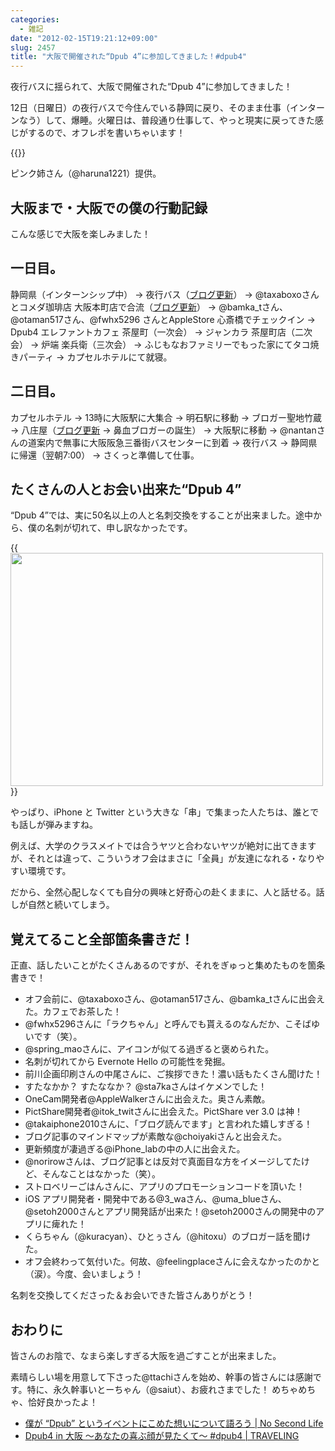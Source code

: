 ```yaml
---
categories:
  - 雑記
date: "2012-02-15T19:21:12+09:00"
slug: 2457
title: "大阪で開催された“Dpub 4”に参加してきました！#dpub4"
---
```


夜行バスに揺られて、大阪で開催された“Dpub 4”に参加してきました！

12日（日曜日）の夜行バスで今住んでいる静岡に戻り、そのまま仕事（インターンなう）して、爆睡。火曜日は、普段通り仕事して、やっと現実に戻ってきた感じがするので、オフレポを書いちゃいます！

{{<img alt="" src="/images/2012/02/2457_1.jpeg">}}

ピンク姉さん（@haruna1221）提供。

## 大阪まで・大阪での僕の行動記録

こんな感じで大阪を楽しみました！

## 一日目。

静岡県（インターンシップ中） → 夜行バス（[ブログ更新](http://rakuishi.com/archives/2388/)） → @taxaboxoさんとコメダ珈琲店 大阪本町店で合流（[ブログ更新](http://rakuishi.com/archives/2427/)） → @bamka_tさん、@otaman517さん、@fwhx5296 さんとAppleStore 心斎橋でチェックイン → Dpub4 エレファントカフェ 茶屋町（一次会） → ジャンカラ 茶屋町店（二次会） → 炉端 楽兵衛（三次会） → ふじもなおファミリーでもった家にてタコ焼きパーティ → カプセルホテルにて就寝。

## 二日目。

カプセルホテル → 13時に大阪駅に大集合 → 明石駅に移動 → ブロガー聖地竹蔵 → 八庄屋（[ブログ更新](http://rakuishi.com/archives/2431/) → 鼻血ブロガーの誕生） → 大阪駅に移動 → @nantanさんの道案内で無事に大阪阪急三番街バスセンターに到着 → 夜行バス → 静岡県に帰還（翌朝7:00） → さくっと準備して仕事。

## たくさんの人とお会い出来た“Dpub 4”

“Dpub 4”では、実に50名以上の人と名刺交換をすることが出来ました。途中から、僕の名刺が切れて、申し訳なかったです。

{{<img alt="" src="/images/2012/02/2457_2.jpg" width="500" height="373">}}

やっぱり、iPhone と Twitter という大きな「串」で集まった人たちは、誰とでも話しが弾みますね。

例えば、大学のクラスメイトでは合うヤツと合わないヤツが絶対に出てきますが、それとは違って、こういうオフ会はまさに「全員」が友達になれる・なりやすい環境です。

だから、全然心配しなくても自分の興味と好奇心の赴くままに、人と話せる。話しが自然と続いてしまう。

## 覚えてること全部箇条書きだ！

正直、話したいことがたくさんあるのですが、それをぎゅっと集めたものを箇条書きで！

* オフ会前に、@taxaboxoさん、@otaman517さん、@bamka_tさんに出会えた。カフェでお茶した！
* @fwhx5296さんに「ラクちゃん」と呼んでも貰えるのなんだか、こそばゆいです（笑）。
* @spring_maoさんに、アイコンが似てる過ぎると褒められた。
* 名刺が切れてから Evernote Hello の可能性を発掘。
* 前川企画印刷さんの中尾さんに、ご挨拶できた！濃い話もたくさん聞けた！
* すたなかか？ すたななか？ @sta7kaさんはイケメンでした！
* OneCam開発者@AppleWalkerさんに出会えた。奥さん素敵。
* PictShare開発者@itok_twitさんに出会えた。PictShare ver 3.0 は神！
* @takaiphone2010さんに、「ブログ読んでます」と言われた嬉しすぎる！
* ブログ記事のマインドマップが素敵な@choiyakiさんと出会えた。
* 更新頻度が凄過ぎる@iPhone_labの中の人に出会えた。
* @norirowさんは、ブログ記事とは反対で真面目な方をイメージしてたけど、そんなことはなかった（笑）。
* ストロベリーごはんさんに、アプリのプロモーションコードを頂いた！
* iOS アプリ開発者・開発中である@3_waさん、@uma_blueさん、@setoh2000さんとアプリ開発話が出来た！@setoh2000さんの開発中のアプリに痺れた！
* くらちゃん（@kuracyan）、ひとぅさん（@hitoxu）のブロガー話を聞けた。
* オフ会終わって気付いた。何故、@feelingplaceさんに会えなかったのかと（涙）。今度、会いましょう！

名刺を交換してくださった＆お会いできた皆さんありがとう！

## おわりに

皆さんのお陰で、なまら楽しすぎる大阪を過ごすことが出来ました。

素晴らしい場を用意して下さった@ttachiさんを始め、幹事の皆さんには感謝です。特に、永久幹事いとーちゃん（@saiut）、お疲れさまでした！ めちゃめちゃ、恰好良かったよ！

* [僕が “Dpub” というイベントにこめた想いについて語ろう | No Second Life](http://www.ttcbn.net/no_second_life/archives/20523)
* [Dpub4 in 大阪 〜あなたの喜ぶ顔が見たくて〜 #dpub4 | TRAVELING](http://saiut.com/off/dpub4inosaka-3/)
